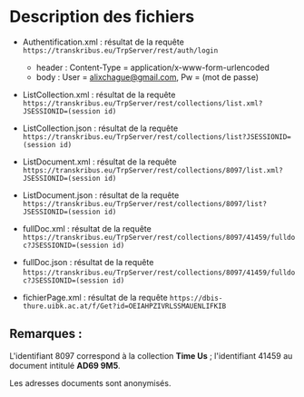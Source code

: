 # Description des fichiers

- Authentification.xml : résultat de la requête `https://transkribus.eu/TrpServer/rest/auth/login`
	- header : Content-Type = application/x-www-form-urlencoded
	- body : User = alixchague@gmail.com, Pw = (mot de passe)

- ListCollection.xml : résultat de la requête `https://transkribus.eu/TrpServer/rest/collections/list.xml?JSESSIONID=(session id)`

- ListCollection.json : résultat de la requête `https://transkribus.eu/TrpServer/rest/collections/list?JSESSIONID=(session id)`

- ListDocument.xml : résultat de la requête `https://transkribus.eu/TrpServer/rest/collections/8097/list.xml?JSESSIONID=(session id)`

- ListDocument.json : résultat de la requête `https://transkribus.eu/TrpServer/rest/collections/8097/list?JSESSIONID=(session id)`

- fullDoc.xml : résultat de la requête `https://transkribus.eu/TrpServer/rest/collections/8097/41459/fulldoc?JSESSIONID=(session id)`

- fullDoc.json : résultat de la requête ̀`https://transkribus.eu/TrpServer/rest/collections/8097/41459/fulldoc?JSESSIONID=(session id)`

- fichierPage.xml : résultat de la requête `https://dbis-thure.uibk.ac.at/f/Get?id=OEIAHPZIVRLSSMAUENLIFKIB`

## Remarques : 

L'identifiant 8097 correspond à la collection **Time Us** ; l'identifiant 41459 au document intitulé **AD69 9M5**.

Les adresses documents sont anonymisés.
